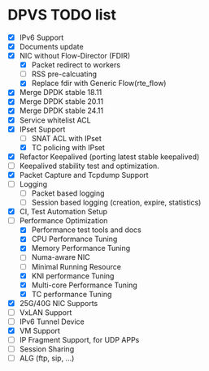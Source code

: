 DPVS TODO list
==============

* [x] IPv6 Support
* [x] Documents update
* [x] NIC without Flow-Director (FDIR)
  - [x] Packet redirect to workers
  - [ ] RSS pre-calcuating
  - [x] Replace fdir with Generic Flow(rte_flow)
* [x] Merge DPDK stable 18.11
* [x] Merge DPDK stable 20.11
* [x] Merge DPDK stable 24.11
* [x] Service whitelist ACL
* [x] IPset Support
  - [ ] SNAT ACL with IPset
  - [x] TC policing with IPset
* [x] Refactor Keepalived (porting latest stable keepalived)
* [ ] Keepalived stability test and optimization.
* [x] Packet Capture and Tcpdump Support
* [ ] Logging
    - [ ] Packet based logging
    - [ ] Session based logging (creation, expire, statistics)
* [x] CI, Test Automation Setup
* [ ] Performance Optimization
    - [x] Performance test tools and docs
    - [x] CPU Performance Tuning
    - [x] Memory Performance Tuning
    - [ ] Numa-aware NIC
    - [ ] Minimal Running Resource
    - [x] KNI performance Tuning
    - [x] Multi-core Performance Tuning
    - [x] TC performance Tuning
* [x] 25G/40G NIC Supports
* [ ] VxLAN Support
* [ ] IPv6 Tunnel Device 
* [x] VM Support
* [ ] IP Fragment Support, for UDP APPs
* [ ] Session Sharing
* [ ] ALG (ftp, sip, ...)
